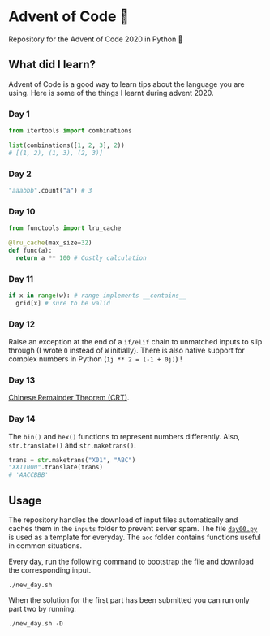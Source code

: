 # Advent of Code :santa:

Repository for the Advent of Code 2020 in Python :snake:

## What did I learn?

Advent of Code is a good way to learn tips about the language you are using. Here is some of the things I learnt during advent 2020.

### Day 1

```python
from itertools import combinations

list(combinations([1, 2, 3], 2))
# [(1, 2), (1, 3), (2, 3)]
```

### Day 2

```python
"aaabbb".count("a") # 3
```

### Day 10

```python
from functools import lru_cache

@lru_cache(max_size=32)
def func(a):
  return a ** 100 # Costly calculation
```

### Day 11

```python
if x in range(w): # range implements __contains__
  grid[x] # sure to be valid
```

### Day 12

Raise an exception at the end of a `if/elif` chain to unmatched inputs to slip through (I wrote `O` instead of `W` initially). There is also native support for complex numbers in Python (`1j ** 2 = (-1 + 0j)`) !


### Day 13

[Chinese Remainder Theorem (CRT)](https://en.wikipedia.org/wiki/Chinese_remainder_theorem).

### Day 14

The `bin()` and `hex()` functions to represent numbers differently. Also, `str.translate()` and `str.maketrans()`.

```python
trans = str.maketrans("X01", "ABC")
"XX11000".translate(trans)
# 'AACCBBB'
```

## Usage

The repository handles the download of input files automatically and caches them in the `inputs` folder to prevent server spam. The file [`day00.py`](https://github.com/Pangoraw/AoC/blob/main/days/day00.py) is used as a template for everyday. The `aoc` folder contains functions useful in common situations.

Every day, run the following command to bootstrap the file and download the corresponding input.

```
./new_day.sh
```

When the solution for the first part has been submitted you can run only part two by running:

```
./new_day.sh -D
```
